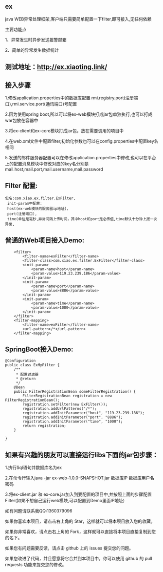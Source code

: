 ## ex
java WEB异常处理框架,客户端只需要简单配置一下filter,即可接入,无任何依赖

主要功能点

1、异常发生时异步发送报警邮箱

2、简单的异常发生数据统计


## 测试地址：http://ex.xiaoting.link/

## 接入步骤

1.修改application.properties中的数据库配置 rmi.registry.port(注册端口),rmi.service.port(通讯端口)号配置

2.因为使用spring boot,所以可以将ex-web模块打成jar包单独执行,也可以打成war包放在容器中

3.将ex-client和ex-core模块打成jar包，放在需要调用的项目中

4.在web.xml文件中配置filter,初始化参数也可以在config.properties中配置key名相同


5.发送的邮件服务器配置可以在修改application.properties中修改,也可以在平台上的配置消息模块中修改对应的key名分别是mail.host,mail.port,mail.username,mail.password

## Filter 配置:

    包名:com.xiao.ex.filter.ExFilter,
     init-param中配置:
     host(ex-web模块的服务器ip地址)，
     port(注册端口),
     time(单位是毫秒,异常间隔上传时间，其中host和port是必传值,time默认十分钟上报一次异常,

## 普通的Web项目接入Demo:

```
    <filter>
        <filter-name>exFilter</filter-name>
        <filter-class>com.xiao.ex.filter.ExFilter</filter-class>
        <init-param>
            <param-name>host</param-name>
            <param-value>119.23.239.186</param-value>
        </init-param>
        <init-param>
            <param-name>port</param-name>
            <param-value>8886</param-value>
        </init-param>
        <init-param>
            <param-name>time</param-name>
            <param-value>1000</param-value>
        </init-param>
    </filter>
    <filter-mapping>
        <filter-name>exFilter</filter-name>
        <url-pattern>/*</url-pattern>
    </filter-mapping>

```
## SpringBoot接入Demo:
```
@Configuration
public class ExMyFilter {
    /**
     * 配置过滤器
     * @return
     */
    @Bean
    public FilterRegistrationBean someFilterRegistration() {
        FilterRegistrationBean registration = new FilterRegistrationBean();
        registration.setFilter(new ExFilter());
        registration.addUrlPatterns("/*");
        registration.addInitParameter("host", "119.23.239.186");
        registration.addInitParameter("port", "8886");
        registration.addInitParameter("time", "1000");
        return registration;
    }

}

```
## 如果有兴趣的朋友可以直接运行libs下面的jar包步骤：
1.执行Sql语句并数据库名为ex

2.在命令行输入java -jar ex-web-1.0.0-SNAPSHOT.jar 数据库IP 数据库用户名 密码  


3.将ex-client.jar 和 ex-core.jar加入到要配置的项目中,并按照上面的步骤配置Filter(如果不想自己运行web模块,可以配置到Demo里面IP地址)




如有问题请联系我QQ:1360379096


如果你喜欢本项目，请点击右上角的 Star，这样就可以将本项目放入您的收藏。

如果你非常喜欢，请点击右上角的 Fork，这样就可以直接将本项目直接复制到您的名下。

如果您有问题需要反馈，请点击 github 上的 issues 提交您的问题。

如果您改进了代码，并且愿意将它合并到本项目中，你可以使用 github 的 pull requests 功能来提交您的修改。
